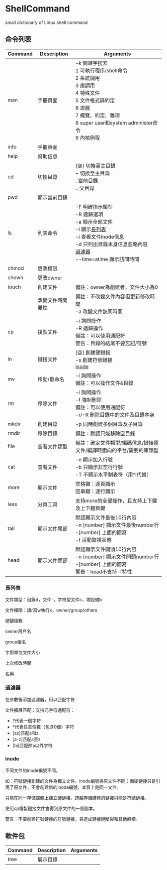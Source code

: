 # ShellCommand
small dictionary of Linux shell command



## 命令列表

| Command | Description      | Arguments                                                    |
| ------- | ---------------- | ------------------------------------------------------------ |
| man     | 手冊頁面         | -k 關鍵字搜索<br/>1 可執行程序/shell命令<br/>2 系統調用<br/>3 庫調用<br/>4 特殊文件<br/>5 文件格式與約定<br/>6 遊戲<br/>7 概覽、約定、雜項<br/>8 super user和system administer命令<br/>9 內核例程 |
| info    | 手冊頁面         |                                                              |
| help    | 幫助信息         |                                                              |
| cd      | 切換目錄         | [空] 切換至主目錄<br/>~ 切換至主目錄<br/>. 當前目錄<br/>.. 父目錄 |
| pwd     | 顯示當前目錄     |                                                              |
| ls      | 列表命令         | -F 明確指示類型<br/>-R 遞歸選項<br/>-a 顯示全部文件<br/>-l 顯示[長列表](#長列表)<br/>-i 查看文件inode信息<br/>-d 只列出目錄本身信息忽略內容<br/>[過濾器](#過濾器)<br/>--time=atime 顯示訪問時間 |
| chmod   | 更改權限         |                                                              |
| chown   | 更改owner        |                                                              |
| touch   | 創建文件         | 備註：owner為創建者，文件大小為0                             |
|         | 改變文件時間屬性 | 備註：不改變文件內容但更新修改時間<br/>-a 改變文件訪問時間   |
| cp      | 複製文件         | -i 詢問操作<br/>-R 遞歸操作<br/>備註：可以使用通配符<br/>警告：目錄的結尾不要忘記/符號 |
| ln      | 鏈接文件         | [空] 創建硬鏈接<br/>-s 創建符號鏈接<br/>[inode](#inode)      |
| mv      | 移動/重命名      | -i 詢問操作<br/>備註：可以操作文件&目錄                      |
| rm      | 移除文件         | -i 詢問操作<br/>-f 強制刪除<br/>備註：可以使用通配符<br/>-r/-R 刪除目錄中的文件及目錄本身 |
| mkdir   | 創建目錄         | -p 同時創建多個目錄及子目錄                                  |
| rmdir   | 移除目錄         | 備註：默認只能移除空目錄                                     |
| file    | 查看文件類型     | 備註：確定文件類型/編碼信息/鏈接原文件/編譯時面向的平台/需要的庫類型 |
| cat     | 查看文件         | -n 顯示加入行號<br/>-b 只顯示非空行行號<br/>-T 不顯示水平制表符（用^I代替） |
| more    | 顯示文件         | 空格鍵：逐頁顯示<br/>回車鍵：逐行顯示                        |
| less    | 分頁工具         | 支持more的全部操作，且支持上下鍵及上下翻頁鍵                 |
| tail    | 顯示文件尾部     | 默認顯示文件最後10行內容<br/>-n [number] 顯示文件最後number行<br/>-[number] 上面的簡寫<br/>-f 活動監視狀態 |
| head    | 顯示文件頭部     | 默認顯示文件開頭10行內容<br/>-n [number] 顯示文件開頭number行<br/>-[number] 上面的簡寫<br/>警告：head不支持-f特性 |

### 長列表

文件類型：目錄d，文件-，字符型文件c，塊設備b

文件權限：讀r寫w執行x，owner/group/others

硬鏈接數

owner用戶名

group組名

字節單位文件大小

上次修改時間

名稱

### 過濾器

在參數後添加過濾器，用以匹配字符

文件擴展匹配：支持元字符通配符：

* ?代表一個字符
* *代表任意個數（包含0個）字符
* [az]匹配a和z
* [a-z]匹配a至z
* [!a]匹配除a以外字符

### inode

不同文件的inode編號不同。

如：符號鏈接創建的文件為獨立文件，inode編號與原文件不同；而硬鏈接只是引用了原文件，不會創建新的inode編號，本質上是同一文件。

只能在同一存儲媒體上建立硬鏈接，跨越存儲媒體的鏈接只能是符號鏈接。

使用cp複製鏈接文件會得到原文件的一個副本。

警告：不要創建符號鏈接的符號鏈接，易造成鏈接鏈斷裂和其他麻煩。



## 軟件包

| Command | Description | Arguments |
| ------- | ----------- | --------- |
| tree    | 展示目錄    |           |

